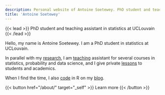 ```yaml
---
description: Personal website of Antoine Soetewey. PhD student and teaching assistant in statistics at UCLouvain
title: 'Antoine Soetewey'
---
```


{{< lead >}}
PhD student and teaching assistant in statistics at UCLouvain
{{< /lead >}}

Hello, my name is Antoine Soetewey. I am a PhD student in statistics at UCLouvain.

In parallel with my [research](/research/), I am [teaching](/teaching/) assistant for several courses in statistics, probability and data science, and I give private [lessons](https://easystat.be/) to students and academics.

When I find the time, I also [code](/software/) in R on my [blog](https://statsandr.com/).

{{< button href="/about/" target="_self" >}}
Learn more
{{< /button >}}
